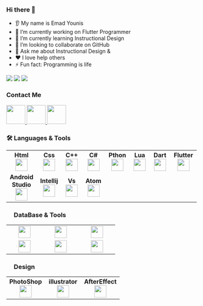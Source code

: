 ### Hi there 👋
* 👂 My name is Emad Younis
* 🔭 I’m currently working on Flutter Programmer
* 🌱 I’m currently learning Instructional Design
* 🤝 I’m looking to collaborate on GitHub
* 💬 Ask me about Instructional Design &
* ❤️ I love help others
* ⚡ Fun fact: Programming is life

<img src="https://i.ibb.co/GtKzHd8/giphy.gif8&auto=format&fit=crop&w=2000&q=80"/>

<img src="https://github-readme-stats.vercel.app/api?username=Emad-Pro&show_icons=true&theme=dark"/>
<img src="https://github-readme-stats.vercel.app/api/top-langs?username=Emad-Pro&layout=compact&theme=dark"/>
<h3> Contact Me </h3>

<a href="https://www.facebook.com/emadeadev/">
    <img height="50" src="https://cdn1.iconfinder.com/data/icons/social-media-2285/512/Colored_Facebook3_svg-512.png"/>
</a>
<a href="https://www.instagram.com/emad.dev.7/">
    <img height="50" src="https://cdn2.iconfinder.com/data/icons/social-media-applications/64/social_media_applications_3-instagram-512.png"/>
</a>
<a href="https://twitter.com/EMadYounis98">
    <img height="50" src="https://cdn1.iconfinder.com/data/icons/logotypes/32/twitter-512.png"/>
</a>
<h3> 🛠️ Languages & Tools </h3>
<table width="320px">
    <tbody>
        <tr valign="top">
            <td width="80px" align="center">
            <span><strong>Html</strong></span><br>
            <img height="32px" src="https://cdn.jsdelivr.net/gh/devicons/devicon/icons/html5/html5-original.svg">
            </td>
             <td width="80px" align="center">
            <span><strong>Css</strong></span><br>
            <img height="32px" src="https://cdn.jsdelivr.net/gh/devicons/devicon/icons/css3/css3-original.svg">
            </td>
            <td width="80px" align="center">
            <span><strong>C++</strong></span><br>
            <img height="32px" src="https://cdn.jsdelivr.net/gh/devicons/devicon/icons/cplusplus/cplusplus-original.svg">
            </td>
            <td width="80px" align="center">
            <span><strong>C#</strong></span><br>
            <img height="32px" src="https://cdn.jsdelivr.net/gh/devicons/devicon/icons/csharp/csharp-original.svg">
            </td>
             <td width="80px" align="center">
            <span><strong>Pthon</strong></span><br>
            <img height="32px" src="https://cdn.jsdelivr.net/gh/devicons/devicon/icons/python/python-original.svg">
            </td>
             <td width="80px" align="center">
            <span><strong>Lua</strong></span><br>
            <img height="32px" src="https://cdn.jsdelivr.net/gh/devicons/devicon/icons/lua/lua-original.svg">
          </td><td width="80px" align="center">
            <span><strong>Dart</strong></span><br>
            <img height="32px" src="https://cdn.jsdelivr.net/gh/devicons/devicon/icons/dart/dart-original.svg">
          </td><td width="80px" align="center">
            <span><strong>Flutter</strong></span><br>
            <img height="32px" src="https://cdn.jsdelivr.net/gh/devicons/devicon/icons/flutter/flutter-original.svg">
          </td></tr>
      <tr>
       <td width="80px" align="center">
            <span><strong>Android Studio</strong></span><br>
            <img height="32px" src="https://cdn.jsdelivr.net/gh/devicons/devicon/icons/androidstudio/androidstudio-original.svg">
            </td>
      <td width="80px" align="center">
            <span><strong>Intellij</strong></span><br>
            <img height="32px" src="https://cdn.jsdelivr.net/gh/devicons/devicon/icons/intellij/intellij-original.svg">
            </td>
      <td width="80px" align="center">
            <span><strong>Vs</strong></span><br>
            <img height="32px" src="https://cdn.jsdelivr.net/gh/devicons/devicon/icons/vscode/vscode-original.svg">
            </td>
      <td width="80px" align="center">
            <span><strong>Atom</strong></span><br>
            <img height="32px" src="https://cdn.jsdelivr.net/gh/devicons/devicon/icons/atom/atom-original.svg">
            </td></tr>
</table>
      <h3> <img height="16px" src="https://cdn-icons-png.flaticon.com/512/2232/2232241.png"> DataBase & Tools </h3>
 <table> 
  <tr>
     <td width="80px" align="center"> <img height="32px" src="https://cdn.jsdelivr.net/gh/devicons/devicon/icons/sqlite/sqlite-original-wordmark.svg"></td>
     <td width="80px" align="center"><img height="32px" src="https://cdn.jsdelivr.net/gh/devicons/devicon/icons/mysql/mysql-original-wordmark.svg"></td>
      <td width="80px" align="center"><img img height="32px" src="https://cdn.jsdelivr.net/gh/devicons/devicon/icons/firebase/firebase-plain-wordmark.svg"></td>
    
  </tr><tr>    <td width="80px" align="center"> <img height="32px" src="https://cdn.jsdelivr.net/gh/devicons/devicon/icons/filezilla/filezilla-plain-wordmark.svg"></td>
<td width="80px" align="center"> <img height="32px"src="https://www.vectorlogo.zone/logos/git-scm/git-scm-ar21.svg"></td>
<td width="80px" align="center"> <img height="32px" src="https://www.vectorlogo.zone/logos/github/github-ar21.svg"></td></tr></table>
  <h3> <img height="16px" src="https://cdn-icons-png.flaticon.com/512/922/922699.png"> Design</h3>
<table>
  <tr valign="top">
            <td width="80px" align="center">
            <span><strong>PhotoShop</strong></span><br>
            <img height="32px" src="https://cdn.jsdelivr.net/gh/devicons/devicon/icons/photoshop/photoshop-plain.svg">
            </td>
 <td width="80px" align="center">
            <span><strong>illustrator</strong></span><br>
            <img height="32px" src="https://cdn.jsdelivr.net/gh/devicons/devicon/icons/illustrator/illustrator-plain.svg">
            </td><td width="80px" align="center">
            <span><strong>AfterEffect</strong></span><br>
            <img height="32px" src="https://cdn.jsdelivr.net/gh/devicons/devicon/icons/aftereffects/aftereffects-original.svg">
            </td></table>
</table>

 </tbody>

